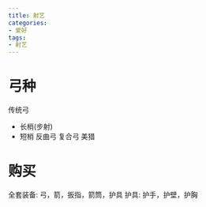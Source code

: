 ```yaml
---
title: 射艺
categories:
- 爱好
tags:
- 射艺
---
```

# 弓种
传统弓
- 长梢(步射)
- 短梢
反曲弓
复合弓
美猎
# 购买
全套装备: 弓，箭，扳指，箭筒，护具
护具: 护手，护壁，护胸

